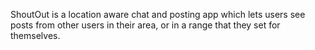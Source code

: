 ShoutOut is a location aware chat and posting app which lets users see posts from other users in their area, or in a range that they set for themselves.
